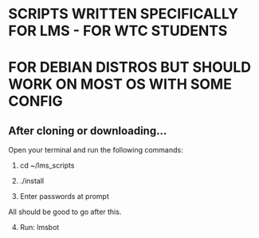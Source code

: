 
# SCRIPTS WRITTEN SPECIFICALLY FOR LMS - FOR WTC STUDENTS

# FOR DEBIAN DISTROS BUT SHOULD WORK ON MOST OS WITH SOME CONFIG


## After cloning or downloading...

Open your terminal and run the following commands:

1.  cd ~/lms_scripts

2.  ./install

3.  Enter passwords at prompt


All should be good to go after this.

4.  Run: lmsbot
